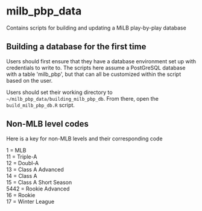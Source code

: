 # milb_pbp_data
Contains scripts for building and updating a MiLB play-by-play database

## Building a database for the first time

Users should first ensure that they have a database environment set up with credentials to write to. The scripts here assume a PostGreSQL database with a table 'milb_pbp', but that can all be customized within the script based on the user.

Users should set their working directory to `~/milb_pbp_data/building_milb_pbp_db`. From there, open the `build_milb_pbp_db.R` script.

## Non-MLB level codes

Here is a key for non-MLB levels and their corresponding code

1 = MLB</br> 
11 = Triple-A</br> 
12 = Doubl-A</br> 
13 = Class A Advanced</br> 
14 = Class A</br> 
15 = Class A Short Season</br> 
5442 = Rookie Advanced</br> 
16 = Rookie</br> 
17 = Winter League</br> 


